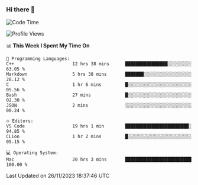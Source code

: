 ### Hi there 👋

<!--START_SECTION:waka-->
![Code Time](http://img.shields.io/badge/Code%20Time-126%20hrs%202%20mins-blue)

![Profile Views](http://img.shields.io/badge/Profile%20Views-35-blue)

📊 **This Week I Spent My Time On** 

```text
💬 Programming Languages: 
C++                      12 hrs 38 mins      ████████████████░░░░░░░░░   63.05 % 
Markdown                 5 hrs 38 mins       ███████░░░░░░░░░░░░░░░░░░   28.12 % 
C                        1 hr 6 mins         █░░░░░░░░░░░░░░░░░░░░░░░░   05.56 % 
Bash                     27 mins             █░░░░░░░░░░░░░░░░░░░░░░░░   02.30 % 
JSON                     2 mins              ░░░░░░░░░░░░░░░░░░░░░░░░░   00.24 % 

🔥 Editors: 
VS Code                  19 hrs 1 min        ████████████████████████░   94.85 % 
CLion                    1 hr 2 mins         █░░░░░░░░░░░░░░░░░░░░░░░░   05.15 % 

💻 Operating System: 
Mac                      20 hrs 3 mins       █████████████████████████   100.00 % 
```


 Last Updated on 26/11/2023 18:37:46 UTC
<!--END_SECTION:waka-->

<!--
**JackeyHua-SJTU/JackeyHua-SJTU** is a ✨ _special_ ✨ repository because its `README.md` (this file) appears on your GitHub profile.

Here are some ideas to get you started:

- 🔭 I’m currently working on ...
- 🌱 I’m currently learning ...
- 👯 I’m looking to collaborate on ...
- 🤔 I’m looking for help with ...
- 💬 Ask me about ...
- 📫 How to reach me: ...
- 😄 Pronouns: ...
- ⚡ Fun fact: ...
-->
